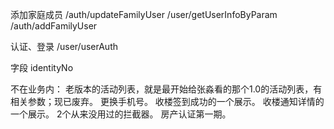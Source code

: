 添加家庭成员
/auth/updateFamilyUser
/user/getUserInfoByParam
/auth/addFamilyUser

认证、登录
/user/userAuth

字段
identityNo



不在业务内：
老版本的活动列表，就是最开始给张淼看的那个1.0的活动列表，有相关参数；现已废弃。
更换手机号。
收楼签到成功的一个展示。
收楼通知详情的一个展示。
2个从来没用过的拦截器。
房产认证第一期。





